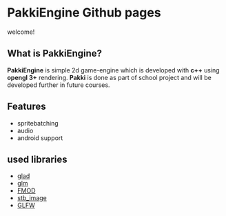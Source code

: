 
# PakkiEngine Github pages

welcome!

## What is PakkiEngine?

**PakkiEngine** is simple 2d game-engine which is developed with **c++** using **opengl 3+** rendering.
**Pakki** is done as part of school project and will be developed further in future courses.

## Features
- spritebatching
- audio
- android support


## used libraries
- [glad](https://github.com/Dav1dde/glad)
- [glm](https://glm.g-truc.net/0.9.8/index.html)
- [FMOD](https://www.fmod.com/)
- [stb_image](https://github.com/nothings/stb/blob/master/stb_image.h)
- [GLFW](http://www.glfw.org/)